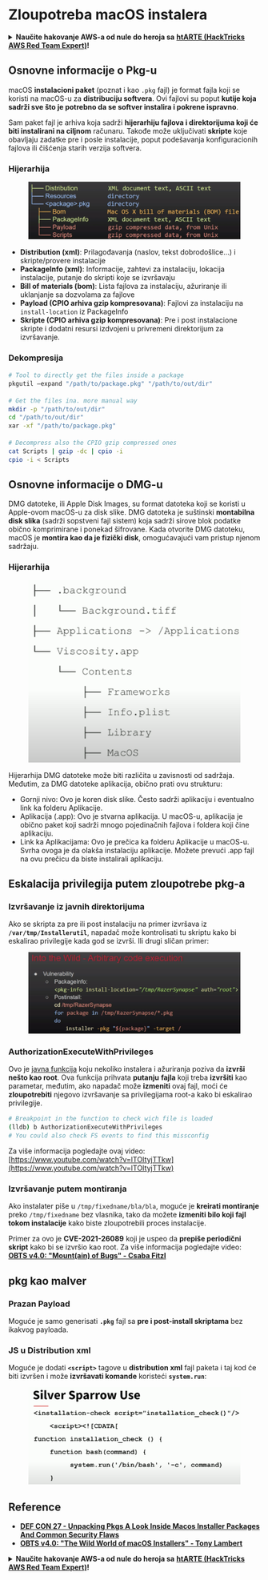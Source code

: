 # Zloupotreba macOS instalera

<details>

<summary><strong>Naučite hakovanje AWS-a od nule do heroja sa</strong> <a href="https://training.hacktricks.xyz/courses/arte"><strong>htARTE (HackTricks AWS Red Team Expert)</strong></a><strong>!</strong></summary>

Drugi načini podrške HackTricks-u:

* Ako želite da vidite **vašu kompaniju reklamiranu na HackTricks-u** ili **preuzmete HackTricks u PDF formatu**, proverite [**PLANOVE ZA PRETPLATU**](https://github.com/sponsors/carlospolop)!
* Nabavite [**zvanični PEASS & HackTricks swag**](https://peass.creator-spring.com)
* Otkrijte [**The PEASS Family**](https://opensea.io/collection/the-peass-family), našu kolekciju ekskluzivnih [**NFT-ova**](https://opensea.io/collection/the-peass-family)
* **Pridružite se** 💬 [**Discord grupi**](https://discord.gg/hRep4RUj7f) ili [**telegram grupi**](https://t.me/peass) ili nas **pratite** na **Twitter-u** 🐦 [**@carlospolopm**](https://twitter.com/hacktricks_live)**.**
* **Podelite svoje hakovanje trikove slanjem PR-ova na** [**HackTricks**](https://github.com/carlospolop/hacktricks) i [**HackTricks Cloud**](https://github.com/carlospolop/hacktricks-cloud) github repozitorijume.

</details>

## Osnovne informacije o Pkg-u

macOS **instalacioni paket** (poznat i kao `.pkg` fajl) je format fajla koji se koristi na macOS-u za **distribuciju softvera**. Ovi fajlovi su poput **kutije koja sadrži sve što je potrebno da se softver instalira i pokrene ispravno**.

Sam paket fajl je arhiva koja sadrži **hijerarhiju fajlova i direktorijuma koji će biti instalirani na ciljnom** računaru. Takođe može uključivati **skripte** koje obavljaju zadatke pre i posle instalacije, poput podešavanja konfiguracionih fajlova ili čišćenja starih verzija softvera.

### Hijerarhija

<figure><img src="../../../.gitbook/assets/Pasted Graphic.png" alt="https://www.youtube.com/watch?v=iASSG0_zobQ"><figcaption></figcaption></figure>

* **Distribution (xml)**: Prilagođavanja (naslov, tekst dobrodošlice...) i skripte/provere instalacije
* **PackageInfo (xml)**: Informacije, zahtevi za instalaciju, lokacija instalacije, putanje do skripti koje se izvršavaju
* **Bill of materials (bom)**: Lista fajlova za instalaciju, ažuriranje ili uklanjanje sa dozvolama za fajlove
* **Payload (CPIO arhiva gzip kompresovana)**: Fajlovi za instalaciju na `install-location` iz PackageInfo
* **Skripte (CPIO arhiva gzip kompresovana)**: Pre i post instalacione skripte i dodatni resursi izdvojeni u privremeni direktorijum za izvršavanje.

### Dekompresija
```bash
# Tool to directly get the files inside a package
pkgutil —expand "/path/to/package.pkg" "/path/to/out/dir"

# Get the files ina. more manual way
mkdir -p "/path/to/out/dir"
cd "/path/to/out/dir"
xar -xf "/path/to/package.pkg"

# Decompress also the CPIO gzip compressed ones
cat Scripts | gzip -dc | cpio -i
cpio -i < Scripts
```
## Osnovne informacije o DMG-u

DMG datoteke, ili Apple Disk Images, su format datoteka koji se koristi u Apple-ovom macOS-u za disk slike. DMG datoteka je suštinski **montabilna disk slika** (sadrži sopstveni fajl sistem) koja sadrži sirove blok podatke obično komprimirane i ponekad šifrovane. Kada otvorite DMG datoteku, macOS je **montira kao da je fizički disk**, omogućavajući vam pristup njenom sadržaju.

### Hijerarhija

<figure><img src="../../../.gitbook/assets/image (12) (2).png" alt=""><figcaption></figcaption></figure>

Hijerarhija DMG datoteke može biti različita u zavisnosti od sadržaja. Međutim, za DMG datoteke aplikacija, obično prati ovu strukturu:

* Gornji nivo: Ovo je koren disk slike. Često sadrži aplikaciju i eventualno link ka folderu Aplikacije.
* Aplikacija (.app): Ovo je stvarna aplikacija. U macOS-u, aplikacija je obično paket koji sadrži mnogo pojedinačnih fajlova i foldera koji čine aplikaciju.
* Link ka Aplikacijama: Ovo je prečica ka folderu Aplikacije u macOS-u. Svrha ovoga je da olakša instalaciju aplikacije. Možete prevući .app fajl na ovu prečicu da biste instalirali aplikaciju.

## Eskalacija privilegija putem zloupotrebe pkg-a

### Izvršavanje iz javnih direktorijuma

Ako se skripta za pre ili post instalaciju na primer izvršava iz **`/var/tmp/Installerutil`**, napadač može kontrolisati tu skriptu kako bi eskalirao privilegije kada god se izvrši. Ili drugi sličan primer:

<figure><img src="../../../.gitbook/assets/Pasted Graphic 5.png" alt="https://www.youtube.com/watch?v=iASSG0_zobQ"><figcaption></figcaption></figure>

### AuthorizationExecuteWithPrivileges

Ovo je [javna funkcija](https://developer.apple.com/documentation/security/1540038-authorizationexecutewithprivileg) koju nekoliko instalera i ažuriranja poziva da **izvrši nešto kao root**. Ova funkcija prihvata **putanju** **fajla** koji treba **izvršiti** kao parametar, međutim, ako napadač može **izmeniti** ovaj fajl, moći će **zloupotrebiti** njegovo izvršavanje sa privilegijama root-a kako bi eskalirao privilegije.
```bash
# Breakpoint in the function to check wich file is loaded
(lldb) b AuthorizationExecuteWithPrivileges
# You could also check FS events to find this missconfig
```
Za više informacija pogledajte ovaj video: [https://www.youtube.com/watch?v=lTOItyjTTkw](https://www.youtube.com/watch?v=lTOItyjTTkw)

### Izvršavanje putem montiranja

Ako instalater piše u `/tmp/fixedname/bla/bla`, moguće je **kreirati montiranje** preko `/tmp/fixedname` bez vlasnika, tako da možete **izmeniti bilo koji fajl tokom instalacije** kako biste zloupotrebili proces instalacije.

Primer za ovo je **CVE-2021-26089** koji je uspeo da **prepiše periodični skript** kako bi se izvršio kao root. Za više informacija pogledajte video: [**OBTS v4.0: "Mount(ain) of Bugs" - Csaba Fitzl**](https://www.youtube.com/watch?v=jSYPazD4VcE)

## pkg kao malver

### Prazan Payload

Moguće je samo generisati **`.pkg`** fajl sa **pre i post-install skriptama** bez ikakvog payloada.

### JS u Distribution xml

Moguće je dodati **`<script>`** tagove u **distribution xml** fajl paketa i taj kod će biti izvršen i može **izvršavati komande** koristeći **`system.run`**:

<figure><img src="../../../.gitbook/assets/image (14).png" alt=""><figcaption></figcaption></figure>

## Reference

* [**DEF CON 27 - Unpacking Pkgs A Look Inside Macos Installer Packages And Common Security Flaws**](https://www.youtube.com/watch?v=iASSG0\_zobQ)
* [**OBTS v4.0: "The Wild World of macOS Installers" - Tony Lambert**](https://www.youtube.com/watch?v=Eow5uNHtmIg)

<details>

<summary><strong>Naučite hakovanje AWS-a od nule do heroja sa</strong> <a href="https://training.hacktricks.xyz/courses/arte"><strong>htARTE (HackTricks AWS Red Team Expert)</strong></a><strong>!</strong></summary>

Drugi načini da podržite HackTricks:

* Ako želite da vidite **vašu kompaniju reklamiranu na HackTricks-u** ili **preuzmete HackTricks u PDF formatu** proverite [**SUBSCRIPTION PLANS**](https://github.com/sponsors/carlospolop)!
* Nabavite [**zvanični PEASS & HackTricks swag**](https://peass.creator-spring.com)
* Otkrijte [**The PEASS Family**](https://opensea.io/collection/the-peass-family), našu kolekciju ekskluzivnih [**NFT-ova**](https://opensea.io/collection/the-peass-family)
* **Pridružite se** 💬 [**Discord grupi**](https://discord.gg/hRep4RUj7f) ili [**telegram grupi**](https://t.me/peass) ili nas **pratite** na **Twitter-u** 🐦 [**@carlospolopm**](https://twitter.com/hacktricks_live)**.**
* **Podelite svoje hakovanje trikove slanjem PR-ova na** [**HackTricks**](https://github.com/carlospolop/hacktricks) i [**HackTricks Cloud**](https://github.com/carlospolop/hacktricks-cloud) github repozitorijume.

</details>
